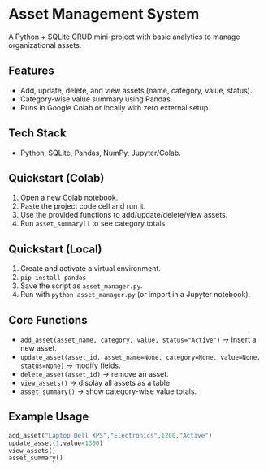 # Asset Management System
A Python + SQLite CRUD mini-project with basic analytics to manage organizational assets.
## Features
- Add, update, delete, and view assets (name, category, value, status).
- Category-wise value summary using Pandas.
- Runs in Google Colab or locally with zero external setup.
## Tech Stack
- Python, SQLite, Pandas, NumPy, Jupyter/Colab.
## Quickstart (Colab)
1. Open a new Colab notebook.
2. Paste the project code cell and run it.
3. Use the provided functions to add/update/delete/view assets.
4. Run `asset_summary()` to see category totals.
## Quickstart (Local)
1. Create and activate a virtual environment.
2. `pip install pandas`
3. Save the script as `asset_manager.py`.
4. Run with `python asset_manager.py` (or import in a Jupyter notebook).
## Core Functions
- `add_asset(asset_name, category, value, status="Active")` → insert a new asset.
- `update_asset(asset_id, asset_name=None, category=None, value=None, status=None)` → modify fields.
- `delete_asset(asset_id)` → remove an asset.
- `view_assets()` → display all assets as a table.
- `asset_summary()` → show category-wise value totals.
## Example Usage
```python
add_asset("Laptop Dell XPS","Electronics",1200,"Active")
update_asset(1,value=1300)
view_assets()
asset_summary()
